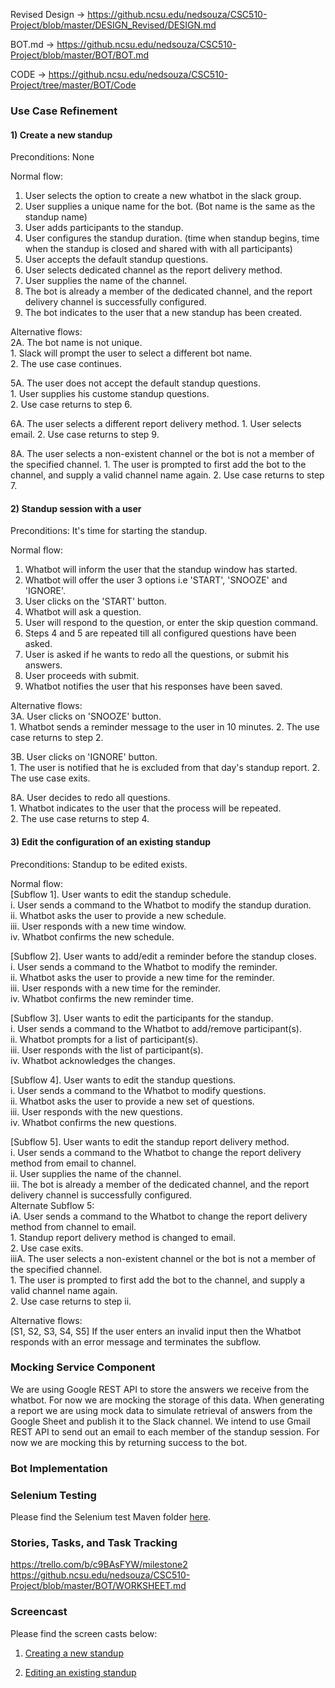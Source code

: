 Revised Design -> https://github.ncsu.edu/nedsouza/CSC510-Project/blob/master/DESIGN_Revised/DESIGN.md

BOT.md -> https://github.ncsu.edu/nedsouza/CSC510-Project/blob/master/BOT/BOT.md

CODE -> https://github.ncsu.edu/nedsouza/CSC510-Project/tree/master/BOT/Code

### Use Case Refinement  

#### 1) Create a new standup

Preconditions: None

Normal flow:
1. User selects the option to create a new whatbot in the slack group.
2. User supplies a unique name for the bot. (Bot name is the same as the standup name)
3. User adds participants to the standup.
4. User configures the standup duration. (time when standup begins, time when the standup is closed and shared with with all participants)
5. User accepts the default standup questions.
6. User selects dedicated channel as the report delivery method.
7. User supplies the name of the channel.
8. The bot is already a member of the dedicated channel, and the report delivery channel is successfully configured.
9. The bot indicates to the user that a new standup has been created. 

Alternative flows:  
2A. The bot name is not unique.  
	1. Slack will prompt the user to select a different bot name.  
	2. The use case continues.  

5A. The user does not accept the default standup questions.  
	1. User supplies his custome standup questions.  
	2. Use case returns to step 6.  
	
6A. The user selects a different report delivery method.
	1. User selects email.
	2. Use case returns to step 9.
	
8A. The user selects a non-existent channel or the bot is not a member of the specified channel.
	1. The user is prompted to first add the bot to the channel, and supply a valid channel name again.
	2. Use case returns to step 7.

#### 2) Standup session with a user

Preconditions: It's time for starting the standup.

Normal flow:  
1. Whatbot will inform the user that the standup window has started.
2. Whatbot will offer the user 3 options i.e 'START', 'SNOOZE' and 'IGNORE'.
3. User clicks on the 'START' button.
4. Whatbot will ask a question.
5. User will respond to the question, or enter the skip question command.
6. Steps 4 and 5 are repeated till all configured questions have been asked.
7. User is asked if he wants to redo all the questions, or submit his answers.
8. User proceeds with submit.
9. Whatbot notifies the user that his responses have been saved.

Alternative flows:  
3A. User clicks on 'SNOOZE' button.  
	1. Whatbot sends a reminder message to the user in 10 minutes. 
	2. The use case returns to step 2.
	
3B. User clicks on 'IGNORE' button.  
	1. The user is notified that he is excluded from that day's standup report.
	2. The use case exits.
	
8A. User decides to redo all questions.  
	1. Whatbot indicates to the user that the process will be repeated.  
	2. The use case returns to step 4.  

#### 3) Edit the configuration of an existing standup

Preconditions: Standup to be edited exists.

Normal flow:  
[Subflow 1]. User wants to edit the standup schedule.  
	i. User sends a command to the Whatbot to modify the standup duration.  
   	ii. Whatbot asks the user to provide a new schedule.  
   	iii. User responds with a new time window.  
   	iv. Whatbot confirms the new schedule.  

[Subflow 2]. User wants to add/edit a reminder before the standup closes.  
	i. User sends a command to the Whatbot to modify the reminder.  
	ii. Whatbot asks the user to provide a new time for the reminder.  
	iii. User responds with a new time for the reminder.  
	iv. Whatbot confirms the new reminder time.  

[Subflow 3]. User wants to edit the participants for the standup.  
	i. User sends a command to the Whatbot to add/remove participant(s).  
	ii. Whatbot prompts for a list of participant(s).  
	iii. User responds with the list of participant(s).  
	iv. Whatbot acknowledges the changes.  

[Subflow 4]. User wants to edit the standup questions.  
	i. User sends a command to the Whatbot to modify questions.  
	ii. Whatbot asks the user to provide a new set of questions.  
	iii. User responds with the new questions.  
	iv. Whatbot confirms the new questions.  
	
[Subflow 5]. User wants to edit the standup report delivery method.  
	i. User sends a command to the Whatbot to change the report delivery method from email to channel.  
	ii. User supplies the name of the channel.  
	iii. The bot is already a member of the dedicated channel, and the report delivery channel is successfully configured.  
	Alternate Subflow 5:  
	iA. User sends a command to the Whatbot to change the report delivery method from channel to email.  
	1. Standup report delivery method is changed to email.  
	2. Use case exits.  
	iiiA. The user selects a non-existent channel or the bot is not a member of the specified channel.  
	1. The user is prompted to first add the bot to the channel, and supply a valid channel name again.  
	2. Use case returns to step ii.   

Alternative flows:  
[S1, S2, S3, S4, S5] If the user enters an invalid input then the Whatbot responds with an error message and terminates the subflow.


### Mocking Service Component  
We are using Google REST API to store the answers we receive from the whatbot. For now we are mocking the storage of this data. When generating a report we are using mock data to simulate retrieval of answers from the Google Sheet and publish it to the Slack channel.
We intend to use Gmail REST API to send out an email to each member of the standup session. For now we are mocking this by returning success to the bot.

### Bot Implementation  

### Selenium Testing  
Please find the Selenium test Maven folder [here](Selenium).

### Stories, Tasks, and Task Tracking  

https://trello.com/b/c9BAsFYW/milestone2
https://github.ncsu.edu/nedsouza/CSC510-Project/blob/master/BOT/WORKSHEET.md

### Screencast
Please find the screen casts below:
1. [Creating a new standup](https://youtu.be/hLl3-K6LaPo)

2. [Editing an existing standup](https://youtu.be/Px0WkkErilQ)
